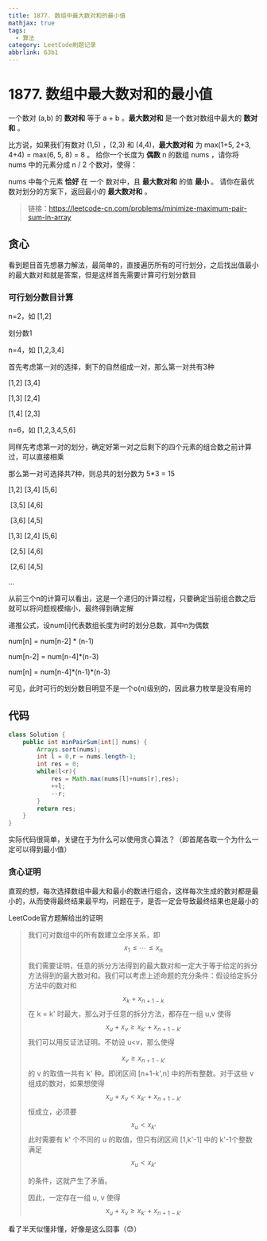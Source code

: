 ```yaml
---
title: 1877. 数组中最大数对和的最小值
mathjax: true
tags:
  - 算法
category: LeetCode刷题记录
abbrlink: 63b1
---
```

# 1877. 数组中最大数对和的最小值

一个数对 (a,b) 的 **数对和** 等于 a + b 。**最大数对和** 是一个数对数组中最大的 **数对和** 。

比方说，如果我们有数对 (1,5) ，(2,3) 和 (4,4)，**最大数对和** 为 max(1+5, 2+3, 4+4) = max(6, 5, 8) = 8 。
给你一个长度为 **偶数** n 的数组 nums ，请你将 nums 中的元素分成 n / 2 个数对，使得：

nums 中每个元素 **恰好** 在 一个 数对中，且
**最大数对和** 的值 **最小** 。
请你在最优数对划分的方案下，返回最小的 **最大数对和** 。

> 链接：https://leetcode-cn.com/problems/minimize-maximum-pair-sum-in-array

<!-- more -->

## 贪心

看到题目首先想暴力解法，最简单的，直接遍历所有的可行划分，之后找出值最小的最大数对和就是答案，但是这样首先需要计算可行划分数目

### 可行划分数目计算

n=2，如 [1,2] 

划分数1

n=4，如 [1,2,3,4] 

首先考虑第一对的选择，剩下的自然组成一对，那么第一对共有3种

[1,2] [3,4]

[1,3] [2,4]

[1,4] [2,3]

n=6，如 [1,2,3,4,5,6]

同样先考虑第一对的划分，确定好第一对之后剩下的四个元素的组合数之前计算过，可以直接相乘

那么第一对可选择共7种，则总共的划分数为 5*3 = 15 

[1,2] [3,4] [5,6]

​         [3,5] [4,6]

​         [3,6] [4,5]

[1,3] [2,4] [5,6]

​         [2,5] [4,6]

​         [2,6] [4,5]

...

从前三个n的计算可以看出，这是一个递归的计算过程，只要确定当前组合数之后就可以将问题规模缩小，最终得到确定解

递推公式，设num[i]代表数组长度为i时的划分总数，其中n为偶数

num[n] = num[n-2] * (n-1)

num[n-2] = num[n-4]*(n-3)

num[n] = num[n-4]\*(n-1)\*(n-3)

可见，此时可行的划分数目明显不是一个o(n)级别的，因此暴力枚举是没有用的

## 代码

```java
class Solution {
    public int minPairSum(int[] nums) {
        Arrays.sort(nums);
        int l = 0,r = nums.length-1;
        int res = 0;
        while(l<r){
            res = Math.max(nums[l]+nums[r],res);
            ++l;
            --r;
        }
        return res;
    }
}
```

实际代码很简单，关键在于为什么可以使用贪心算法？（即首尾各取一个为什么一定可以得到最小值）

### 贪心证明

直观的想，每次选择数组中最大和最小的数进行组合，这样每次生成的数对都是最小的，从而使得最终结果最平均，问题在于，是否一定会导致最终结果也是最小的

LeetCode官方题解给出的证明

> 我们可对数组中的所有数建立全序关系，即 
> $$
> x_1 \le \cdots \le x_n
> $$
>
> 我们需要证明，任意的拆分方法得到的最大数对和一定大于等于给定的拆分方法得到的最大数对和。我们可以考虑上述命题的充分条件：假设给定拆分方法中的数对和 
> $$
> x_{k}+x_{n+1-k}
> $$
> 在 k = k' 时最大，那么对于任意的拆分方法，都存在一组 u,v 使得 
> $$
> x_u + x_v \ge x_{k'} + x_{n+1-k'}
> $$
> 我们可以用反证法证明。不妨设 u<v，那么使得 
>
> $$
> x_v \ge x_{n+1-k'}
> $$
> 的 v 的取值一共有 k' 种。即闭区间 \[n+1-k',n] 中的所有整数。对于这些 v 组成的数对，如果想使得
> $$
> x_u + x_v < x_{k'} + x_{n+1-k'}
> $$
> 恒成立，必须要 
> $$
> x_u < x_{k'}
> $$
> 此时需要有 k' 个不同的 u 的取值，但只有闭区间 \[1,k'-1] 中的 k'-1个整数满足 
> $$
> x_u < x_{k'}
> $$
>
> 的条件，这就产生了矛盾。
>
> 因此，一定存在一组 u, v 使得 
> $$
> x_u + x_v \ge x_{k'} + x_{n+1-k'}
> $$

看了半天似懂非懂，好像是这么回事（😓）

